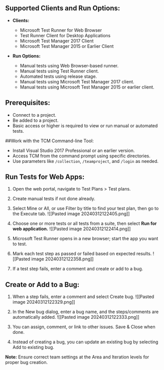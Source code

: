 ## Supported Clients and Run Options:

- **Clients:**
    
    - Microsoft Test Runner for Web Browser
    - Test Runner Client for Desktop Applications
    - Microsoft Test Manager 2017 Client
    - Microsoft Test Manager 2015 or Earlier Client
- **Run Options:**
    
    - Manual tests using Web Browser-based runner.
    - Manual tests using Test Runner client.
    - Automated tests using release stage.
    - Manual tests using Microsoft Test Manager 2017 client.
    - Manual tests using Microsoft Test Manager 2015 or earlier client.

## Prerequisites: 

- Connect to a project.
- Be added to a project.
- Basic access or higher is required to view or run manual or automated tests.

##Work with the TCM Command-line Tool:

- Install Visual Studio 2017 Professional or an earlier version.
- Access TCM from the command prompt using specific directories.
- Use parameters like `/collection`, `/teamproject`, and `/login` as needed.

## Run Tests for Web Apps:
1. Open the web portal, navigate to Test Plans > Test plans.
    
2. Create manual tests if not done already.
    
3. Select Mine or All, or use Filter by title to find your test plan, then go to the Execute tab.
    ![[Pasted image 20240312122405.png]]
4. Choose one or more tests or all tests from a suite, then select **Run for web application.**
    ![[Pasted image 20240312122414.png]]
5. Microsoft Test Runner opens in a new browser; start the app you want to test.
    
6. Mark each test step as passed or failed based on expected results.
    ![[Pasted image 20240312122358.png]]
7. If a test step fails, enter a comment and create or add to a bug.
    

## Create or Add to a Bug:

1. When a step fails, enter a comment and select Create bug.
    ![[Pasted image 20240312122329.png]]
2. In the New bug dialog, enter a bug name, and the steps/comments are automatically added.
    ![[Pasted image 20240312122333.png]]
3. You can assign, comment, or link to other issues. Save & Close when done.
    
4. Instead of creating a bug, you can update an existing bug by selecting Add to existing bug.
    

**Note:** Ensure correct team settings at the Area and Iteration levels for proper bug creation.

